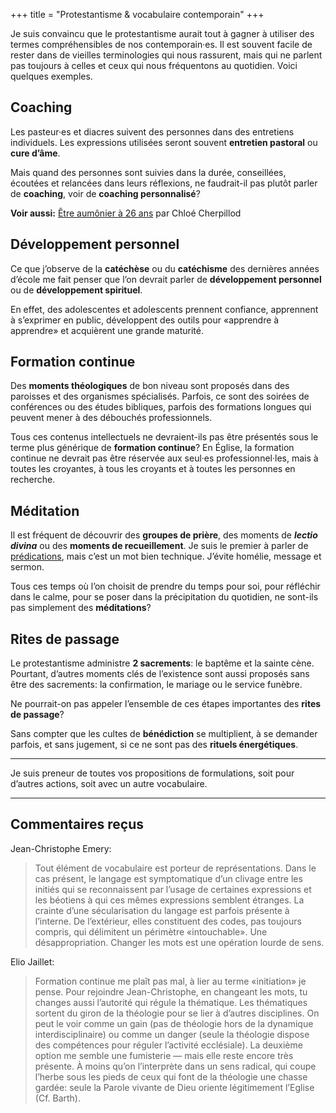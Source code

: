 +++
title = "Protestantisme & vocabulaire contemporain"
+++

Je suis convaincu que le protestantisme aurait tout à gagner à utiliser des termes compréhensibles de nos contemporain·es. Il est souvent facile de rester dans de vieilles terminologies qui nous rassurent, mais qui ne parlent pas toujours à celles et ceux qui nous fréquentons au quotidien. Voici quelques exemples.

## Coaching

Les pasteur·es et diacres suivent des personnes dans des entretiens individuels. Les expressions utilisées seront souvent **entretien pastoral** ou **cure d’âme**.

Mais quand des personnes sont suivies dans la durée, conseillées, écoutées et relancées dans leurs réflexions, ne faudrait-il pas plutôt parler de **coaching**, voir de **coaching personnalisé**?

 **Voir aussi:** [Être aumônier à 26 ans](https://chloecherpillod.ch/etre-aumonier-a-26-ans/) par Chloé Cherpillod

## Développement personnel

Ce que j’observe de la **catéchèse** ou du **catéchisme** des dernières années d’école me fait penser que l’on devrait parler de **développement personnel** ou de **développement spirituel**.

En effet, des adolescentes et adolescents prennent confiance, apprennent à s’exprimer en public, développent des outils pour «apprendre à apprendre» et acquièrent une grande maturité.

## Formation continue

Des **moments théologiques** de bon niveau sont proposés dans des paroisses et des organismes spécialisés. Parfois, ce sont des soirées de conférences ou des études bibliques, parfois des formations longues qui peuvent mener à des débouchés professionnels.

Tous ces contenus intellectuels ne devraient-ils pas être présentés sous le terme plus générique de **formation continue**? En Église, la formation continue ne devrait pas être réservée aux seul·es professionnel·les, mais à toutes les croyantes, à tous les croyants et à toutes les personnes en recherche.

## Méditation

Il est fréquent de découvrir des **groupes de prière**, des moments de ***lectio divina*** ou des **moments de recueillement**. Je suis le premier à parler de [prédications](/predication/), mais c’est un mot bien technique. J’évite homélie, message et sermon.

Tous ces temps où l’on choisit de prendre du temps pour soi, pour réfléchir dans le calme, pour se poser dans la précipitation du quotidien, ne sont-ils pas simplement des **méditations**?

## Rites de passage

Le protestantisme administre **2 sacrements**: le baptême et la sainte cène. Pourtant, d’autres moments clés de l’existence sont aussi proposés sans être des sacrements: la confirmation, le mariage ou le service funèbre.

Ne pourrait-on pas appeler l’ensemble de ces étapes importantes des **rites de passage**?

Sans compter que les cultes de **bénédiction** se multiplient, à se demander parfois, et sans jugement, si ce ne sont pas des **rituels énergétiques**.

----

Je suis preneur de toutes vos propositions de formulations, soit pour d’autres actions, soit avec un autre vocabulaire.

----

## Commentaires reçus

Jean-Christophe Emery:

> Tout élément de vocabulaire est porteur de représentations. Dans le cas présent, le langage est symptomatique d’un clivage entre les initiés qui se reconnaissent par l’usage de certaines expressions et les béotiens à qui ces mêmes expressions semblent étranges. La crainte d’une sécularisation du langage est parfois présente à l’interne. De l’extérieur, elles constituent des codes, pas toujours compris, qui délimitent un périmètre «intouchable». Une désappropriation. Changer les mots est une opération lourde de sens.

Elio Jaillet:

> Formation continue me plaît pas mal, à lier au terme «initiation» je pense. Pour rejoindre Jean-Christophe, en changeant les mots, tu changes aussi l’autorité qui régule la thématique. Les thématiques sortent du giron de la théologie pour se lier à d’autres disciplines. On peut le voir comme un gain (pas de théologie hors de la dynamique interdisciplinaire) ou comme un danger (seule la théologie dispose des compétences pour réguler l’activité ecclésiale). La deuxième option me semble une fumisterie — mais elle reste encore très présente. À moins qu’on l’interprète dans un sens radical, qui coupe l’herbe sous les pieds de ceux qui font de la théologie une chasse gardée: seule la Parole vivante de Dieu oriente légitimement l’Eglise (Cf. Barth).


